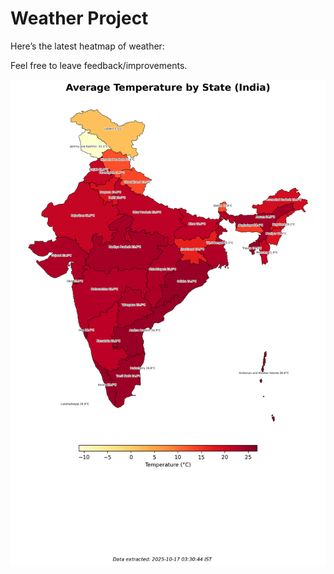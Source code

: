 # Weather Project

Here’s the latest heatmap of weather:

Feel free to leave feedback/improvements.

![India Heatmap](docs/assets/india_heatmap.png?v=F16B0E)
